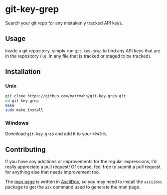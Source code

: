 # git-key-grep

Search your git repo for any mistakenly tracked API keys.


## Usage

Inside a git repository, simply run `git key-grep` to find any API keys that
are in the repository (i.e. in any file that is tracked or staged to be
tracked).


## Installation

### Unix

```sh
git clone https://github.com/mattmahn/git-key-grep.git
cd git-key-grep
make
sudo make install
```

### Windows

Download `git-key-grep` and add it to your `%PATH%`.


## Contributing

If you have any additions or improvements for the regular expressions, I'd
really appreciate a pull request! Of course, feel free to submit a pull request
for anything else that needs improvement too.

The [man page][] is written in [AsciiDoc][], so you may need to install the
`asciidoc` package to get the `a2x` command used to generate the man page.


[AsciiDoc]: http://asciidoc.org/
[man page]: git-key-grep.1.txt

